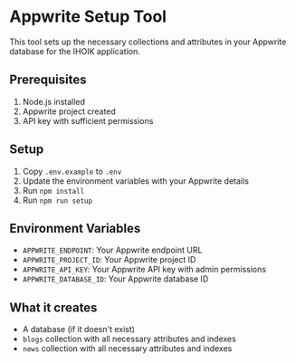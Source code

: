 # Appwrite Setup Tool

This tool sets up the necessary collections and attributes in your Appwrite database for the IHOIK application.

## Prerequisites

1. Node.js installed
2. Appwrite project created
3. API key with sufficient permissions

## Setup

1. Copy `.env.example` to `.env`
2. Update the environment variables with your Appwrite details
3. Run `npm install`
4. Run `npm run setup`

## Environment Variables

- `APPWRITE_ENDPOINT`: Your Appwrite endpoint URL
- `APPWRITE_PROJECT_ID`: Your Appwrite project ID
- `APPWRITE_API_KEY`: Your Appwrite API key with admin permissions
- `APPWRITE_DATABASE_ID`: Your Appwrite database ID

## What it creates

- A database (if it doesn't exist)
- `blogs` collection with all necessary attributes and indexes
- `news` collection with all necessary attributes and indexes
